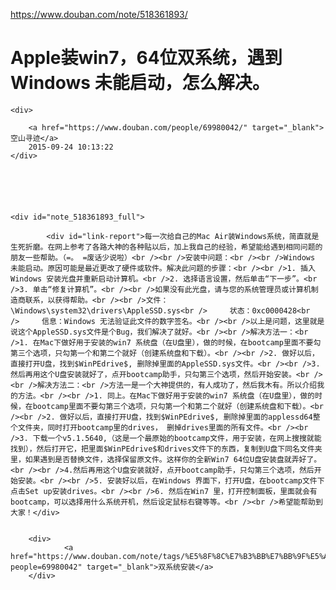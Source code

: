 <a href="https://www.douban.com/note/518361893/">https://www.douban.com/note/518361893/</a><div id="articleHeader"><h1>Apple装win7，64位双系统，遇到Windows 未能启动，怎么解决。</h1></div>

    
    <div>
        
        <a href="https://www.douban.com/people/69980042/" target="_blank">空山寻迹</a>
        2015-09-24 10:13:22
    </div>
    
    


    
    
    <div id="note_518361893_full">
            
            <div id="link-report">每一次给自己的Mac Air装Windows系统，简直就是生死折磨。在网上参考了各路大神的各种贴以后，加上我自己的经验，希望能给遇到相同问题的朋友一些帮助。（=。 =废话少说啦）<br /><br />安装中问题：<br /><br />Windows 未能启动。原因可能是最近更改了硬件或软件。解决此问题的步骤：<br /><br />1. 插入Windows 安装光盘并重新启动计算机。<br />2. 选择语言设置，然后单击“下一步”。<br />3. 单击“修复计算机”。<br /><br />如果没有此光盘，请与您的系统管理员或计算机制造商联系，以获得帮助。<br /><br />文件：\Windows\system32\drivers\AppleSSD.sys<br />     状态：0xc0000428<br />     信息：Windows 无法验证此文件的数字签名。<br /><br />以上是问题，这里就是说这个AppleSSD.sys文件是个Bug，我们解决了就好。<br /><br />解决方法一：<br />1. 在Mac下做好用于安装的win7 系统盘（在U盘里），做的时候，在bootcamp里面不要勾第三个选项，只勾第一个和第二个就好（创建系统盘和下载）。<br /><br />2. 做好以后，直接打开U盘，找到$WinPEdrive$, 删除掉里面的AppleSSD.sys文件。<br /><br />3. 然后再用这个U盘安装就好了，点开bootcamp助手，只勾第三个选项，然后开始安装。<br /><br />解决方法二：<br />方法一是一个大神提供的，有人成功了，然后我木有。所以介绍我的方法。<br /><br />1. 同上。在Mac下做好用于安装的win7 系统盘（在U盘里），做的时候，在bootcamp里面不要勾第三个选项，只勾第一个和第二个就好（创建系统盘和下载）。<br /><br />2. 做好以后，直接打开U盘，找到$WinPEdrive$, 删除掉里面的applessd64整个文件夹，同时打开bootcamp里的drives， 删掉drives里面的所有文件。<br /><br />3. 下载一个v5.1.5640,（这是一个最原始的bootcamp文件，用于安装，在网上搜搜就能找到），然后打开它，把里面$WinPEdrive$和drives文件下的东西，复制到U盘下同名文件夹里，如果遇到是否替换文件，选择保留原文件。这样你的全新Win7 64位U盘安装盘就弄好了。<br /><br />4.然后再用这个U盘安装就好，点开bootcamp助手，只勾第三个选项，然后开始安装。<br /><br />5. 安装好以后，在Windows 界面下，打开U盘，在bootcamp文件下点击Set up安装drives。<br /><br />6. 然后在Win7 里，打开控制面板，里面就会有bootcamp，可以选择用什么系统开机，然后设定鼠标右键等等。<br /><br />希望能帮助到大家！</div>
            
    
        <div>
                <a href="https://www.douban.com/note/tags/%E5%8F%8C%E7%B3%BB%E7%BB%9F%E5%AE%89%E8%A3%85?people=69980042" target="_blank">双系统安装</a>
        </div>

            

    

    

    


            
    
    
    

            



    

    